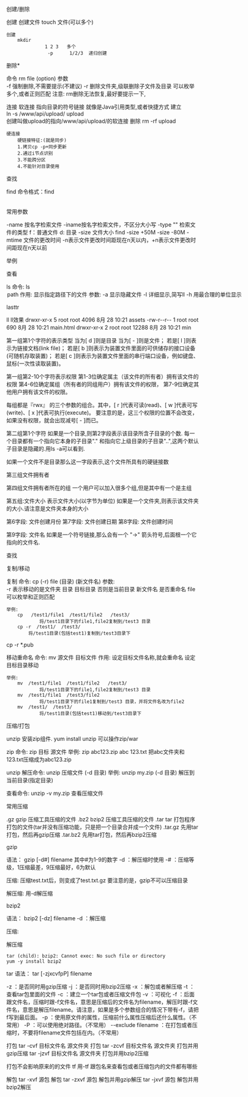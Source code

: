 创建/删除

创建
	创建文件
		touch   文件(可以多个)
	
	创建
		mkdir	
			      1 2 3   多个     
	 		       -p      1/2/3  递归创建
删除*

命令  	rm   file   (option) 
参数  
-f 强制删除,不需要提示(不建议)
-r 删除文件夹,级联删除子文件及目录
可以枚举多个,或者正则匹配
注意:
       rm删除无法恢复,最好要提示一下,



连接
	软连接
	   指向目录的符号链接
	   就像是Java引用类型,或者快捷方式
	   建立	
		   ln  -s 	/www/api/upload/      upload    
		   创建叫做upload的指向/www/api/upload/的软连接
	   删除    rm -rf  upload 
		  
	硬连接
		硬链接特征:(就是同步)
	 	1.拷贝cp -p+同步更新
		2.通过i节点识别
		3.不能跨分区
		4.不能针对目录使用


查找

find
命令格式：find <PATH> <OPTION> <ACTION>


常用参数

-name  按名字检索文件
-iname按名字检索文件，不区分大小写
-type "" 检索文件的类型
f：普通文件    d: 目录
-size  文件大小
find  -size +50M -size -80M
-mtime 文件的更改时间
-n表示文件更改时间距现在n天以内，+n表示文件更改时间距现在n天以前

举例


查看

ls
	命令:	ls   <option>    path
作用:	 显示指定路径下的文件
参数:
		-a  显示隐藏文件
		-l  详细显示,简写ll
  -h  用最合理的单位显示

lasttr



ll
	ll效果
		drwxr-xr-x 5 root root  4096 8月  28 10:21 assets
		-rw-r--r-- 1 root root   690 8月  28 10:21 main.html
		drwxr-xr-x 	2	 root 	root 		12288 	8月  28 10:21 min
		

第一组第1个字符的表示类型
当为[ d ]则是目录
当为[ - ]则是文件；
若是[ l ]则表示为链接文档(link file)；
若是[ b ]则表示为装置文件里面的可供储存的接口设备(可随机存取装置)；
若是[ c ]则表示为装置文件里面的串行端口设备，例如键盘、鼠标(一次性读取装置)。

第一组第2-10个字符表示权限
第1-3位确定属主（该文件的所有者）拥有该文件的权限
第4-6位确定属组（所有者的同组用户）拥有该文件的权限，
第7-9位确定其他用户拥有该文件的权限。

每组都是『rwx』 的三个参数的组合。其中，[ r ]代表可读(read)、[ w ]代表可写(write)、[ x ]代表可执行(execute)。 
要注意的是，这三个权限的位置不会改变，如果没有权限，就会出现减号[ - ]而已。


第二组第1个字符
如果是一个目录,则第2字段表示该目录所含子目录的个数.
每一个目录都有一个指向它本身的子目录"." 和指向它上级目录的子目录"..",这两个默认子目录是隐藏的.用ls -a可以看到.

如果一个文件不是目录那么这一字段表示,这个文件所具有的硬链接数


第三组文件拥有者

第四组文件拥有者所在的组
一个用户可以加入很多个组,但是其中有一个是主组

第五组:文件大小
表示文件大小(以字节为单位)
如果是一个文件夹,则表示该文件夹的大小.请注意是文件夹本身的大小

第6字段: 文件创建月份
第7字段: 文件创建日期
第8字段: 文件创建时间

第9字段: 文件名
如果是一个符号链接,那么会有一个 "->" 箭头符号,后面根一个它指向的文件名.



查找




复制/移动

复制
	命令:	cp   (-r)   file    (目录)   (新文件名)
 参数:	
		-r      		表示移动的是文件夹
		目录			目标目录  否则是当前目录
		新文件名		是否重命名
 file 			  可以枚举和正则匹配

	举例:
		cp   /test1/file1  /test1/file2   /test3/
		 		将/test1目录下的file1,file2复制到/test3 目录
		cp -r  /test1/  /test3/
			将/test1目录(包括test1)复制到/test3目录下
 cp  -r  *.pub  


移动重命名
	命令:	mv	源文件     目标文件 
 作用:
		设定目标文件名称,就会重命名
		设定目标目录移动

	举例:
		mv  /test1/file1  /test1/file2   /test3/
		 		将/test1目录下的file1,file2复制到/test3 目录
		mv  /test1/file1  /test3/file2
		 		将/test1目录下的file1复制到/test3 目录，并将文件名改为file2
		mv  /test1/  /test3/
		 		将/test1目录(包括test1)移动到/test3目录下


压缩/打包

unzip
安装zip组件.
yum install unzip
可以操作zip/war

zip
命令:  	zip  目标 源文件
举例: 
zip  abc123.zip  abc  123.txt
把abc文件夹和123.txt压缩成为abc123.zip

unzip
解压命令:		unzip 压缩文件 (-d 目录)
举例:
unzip my.zip (-d 目录)
解压到当前目录(指定目录)

查看命令:		unzip -v my.zip
查看压缩文件


常用压缩

.gz gzip 压缩工具压缩的文件
.bz2 bzip2 压缩工具压缩的文件
.tar tar 打包程序打包的文件(tar并没有压缩功能，只是把一个目录合并成一个文件)
.tar.gz 先用tar打包，然后再gzip压缩
.tar.bz2 先用tar打包，然后再bzip2压缩


gzip

语法：
 gzip [-d#] filename 其中#为1-9的数字
-d ：解压缩时使用
-# ：压缩等级，1压缩最差，9压缩最好，6为默认

压缩:
压缩test.txt后，则变成了test.txt.gz
要注意的是，gzip不可以压缩目录

解压缩:
用-d解压缩


bzip2

语法：
bzip2 [-dz] filename
-d ：解压缩

压缩:

解压缩

    tar (child): bzip2: Cannot exec: No such file or directory
    yum -y install bzip2

tar
语法：
tar  [-zjxcvfpP]  filename

-z ：是否同时用gzip压缩
-j ：是否同时用bzip2压缩
-x ：解包或者解压缩
-t ：查看tar包里面的文件
-c ：建立一个tar包或者压缩文件包
-v ：可视化
-f ：后面跟文件名，压缩时跟-f文件名，意思是压缩后的文件名为filename，解压时跟-f文件名，意思是解压filename。请注意，如果是多个参数组合的情况下带有-f，请把f写到最后面。
-p ：使用原文件的属性，压缩前什么属性压缩后还什么属性。（不常用）
-P ：可以使用绝对路径。（不常用）
--exclude filename ：在打包或者压缩时，不要将filename文件包括在内。（不常用）


打包
tar  -cvf     目标文件名  源文件夹	打包
tar  -zcvf   目标文件名  源文件夹	打包并用gzip压缩
tar  -jzvf    目标文件名  源文件夹     打包并用bzip2压缩

打包不会影响原来的的文件
tf
用-tf 跟包名来查看包或者压缩包内的文件都有哪些

解包
tar  -xvf     源包	解包
tar  -zxvf   源包	解包并用gzip解压
tar  -jxvf    源包   	解包并用bzip2解压